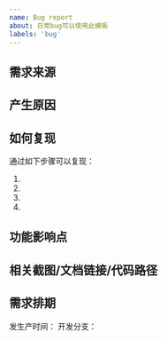 ```yaml
---
name: Bug report
about: 日常bug可以使用此模板
labels: 'bug'
---
```


## 需求来源


## 产生原因


## 如何复现
通过如下步骤可以复现：

1.
2.
3.
4.

## 功能影响点


## 相关截图/文档链接/代码路径


## 需求排期
发生产时间：
开发分支：

